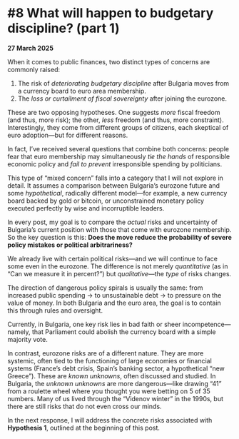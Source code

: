 # #8 What will happen to budgetary discipline? (part 1)

**27 March 2025**

When it comes to public finances, two distinct types of concerns are commonly raised:

1. The risk of *deteriorating budgetary discipline* after Bulgaria moves from a currency board to euro area membership.
2. The *loss or curtailment of fiscal sovereignty* after joining the eurozone.

These are two opposing hypotheses. One suggests *more* fiscal freedom (and thus, more risk); the other, *less* freedom (and thus, more constraint). Interestingly, they come from different groups of citizens, each skeptical of euro adoption—but for different reasons.

In fact, I’ve received several questions that combine both concerns: people fear that euro membership may simultaneously *tie the hands* of responsible economic policy and *fail to prevent* irresponsible spending by politicians.

This type of “mixed concern” falls into a category that I will not explore in detail. It assumes a comparison between Bulgaria’s eurozone future and some *hypothetical*, radically different model—for example, a new currency board backed by gold or bitcoin, or unconstrained monetary policy executed perfectly by wise and incorruptible leaders.

In every post, my goal is to compare the *actual* risks and uncertainty of Bulgaria’s current position with those that come with eurozone membership. So the key question is this: **Does the move reduce the probability of severe policy mistakes or political arbitrariness?**

We already live with certain political risks—and we will continue to face some even in the eurozone. The difference is not merely *quantitative* (as in “Can we measure it in percent?”) but *qualitative*—the *type* of risks changes.

The direction of dangerous policy spirals is usually the same: from increased public spending → to unsustainable debt → to pressure on the value of money. In both Bulgaria and the euro area, the goal is to contain this through rules and oversight.

Currently, in Bulgaria, one key risk lies in bad faith or sheer incompetence—namely, that Parliament could abolish the currency board with a simple majority vote.

In contrast, eurozone risks are of a different nature. They are more systemic, often tied to the functioning of large economies or financial systems (France’s debt crisis, Spain’s banking sector, a hypothetical “new Greece”). These are *known unknowns*, often discussed and studied. In Bulgaria, the *unknown unknowns* are more dangerous—like drawing “41” from a roulette wheel where you thought you were betting on 5 of 35 numbers. Many of us lived through the “Videnov winter” in the 1990s, but there are still risks that do not even cross our minds.

In the next response, I will address the concrete risks associated with **Hypothesis 1**, outlined at the beginning of this post.